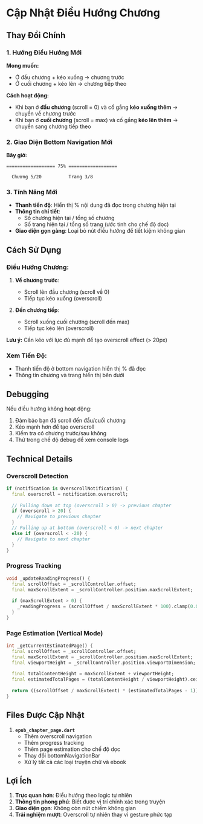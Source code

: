 # Cập Nhật Điều Hướng Chương

## Thay Đổi Chính

### 1. Hướng Điều Hướng Mới
**Mong muốn:**
- Ở đầu chương + kéo xuống → chương trước
- Ở cuối chương + kéo lên → chương tiếp theo

**Cách hoạt động:**
- Khi bạn ở **đầu chương** (scroll = 0) và cố gắng **kéo xuống thêm** → chuyển về chương trước
- Khi bạn ở **cuối chương** (scroll = max) và cố gắng **kéo lên thêm** → chuyển sang chương tiếp theo

### 2. Giao Diện Bottom Navigation Mới

**Bây giờ:**
```
================== 75% ==================

  Chương 5/20          Trang 3/8
```

### 3. Tính Năng Mới
- **Thanh tiến độ**: Hiển thị % nội dung đã đọc trong chương hiện tại
- **Thông tin chi tiết**: 
  - Số chương hiện tại / tổng số chương
  - Số trang hiện tại / tổng số trang (ước tính cho chế độ dọc)
- **Giao diện gọn gàng**: Loại bỏ nút điều hướng để tiết kiệm không gian

## Cách Sử Dụng

### Điều Hướng Chương:
1. **Về chương trước**: 
   - Scroll lên đầu chương (scroll về 0)
   - Tiếp tục kéo xuống (overscroll)
   
2. **Đến chương tiếp**: 
   - Scroll xuống cuối chương (scroll đến max)
   - Tiếp tục kéo lên (overscroll)

**Lưu ý:** Cần kéo với lực đủ mạnh để tạo overscroll effect (> 20px)

### Xem Tiến Độ:
- Thanh tiến độ ở bottom navigation hiển thị % đã đọc
- Thông tin chương và trang hiển thị bên dưới

## Debugging

Nếu điều hướng không hoạt động:
1. Đảm bảo bạn đã scroll đến đầu/cuối chương
2. Kéo mạnh hơn để tạo overscroll
3. Kiểm tra có chương trước/sau không
4. Thử trong chế độ debug để xem console logs

## Technical Details

### Overscroll Detection
```dart
if (notification is OverscrollNotification) {
  final overscroll = notification.overscroll;
  
  // Pulling down at top (overscroll > 0) -> previous chapter
  if (overscroll > 20) {
    // Navigate to previous chapter
  }
  // Pulling up at bottom (overscroll < 0) -> next chapter  
  else if (overscroll < -20) {
    // Navigate to next chapter
  }
}
```

### Progress Tracking
```dart
void _updateReadingProgress() {
  final scrollOffset = _scrollController.offset;
  final maxScrollExtent = _scrollController.position.maxScrollExtent;
  
  if (maxScrollExtent > 0) {
    _readingProgress = (scrollOffset / maxScrollExtent * 100).clamp(0.0, 100.0);
  }
}
```

### Page Estimation (Vertical Mode)
```dart
int _getCurrentEstimatedPage() {
  final scrollOffset = _scrollController.offset;
  final maxScrollExtent = _scrollController.position.maxScrollExtent;
  final viewportHeight = _scrollController.position.viewportDimension;
  
  final totalContentHeight = maxScrollExtent + viewportHeight;
  final estimatedTotalPages = (totalContentHeight / viewportHeight).ceil();
  
  return ((scrollOffset / maxScrollExtent) * (estimatedTotalPages - 1)).floor() + 1;
}
```

## Files Được Cập Nhật

1. **`epub_chapter_page.dart`**
   - Thêm overscroll navigation
   - Thêm progress tracking
   - Thêm page estimation cho chế độ dọc
   - Thay đổi bottomNavigationBar
   - Xử lý tất cả các loại truyện chữ và ebook

## Lợi Ích

1. **Trực quan hơn**: Điều hướng theo logic tự nhiên
2. **Thông tin phong phú**: Biết được vị trí chính xác trong truyện
3. **Giao diện gọn**: Không còn nút chiếm không gian
4. **Trải nghiệm mượt**: Overscroll tự nhiên thay vì gesture phức tạp
